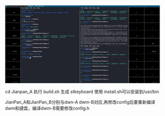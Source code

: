 ![示例图片](images/look.png)

cd Jianpan_A
执行
build.sh
生成
stkeyboard
使用
install.sh可以安装到/usr/bin

JianPan_A和JianPan_B分别与dwn-A dwm-B对应,再修改config后要重新编译dwm和键盘，编译dwm-B需要修改config.h
